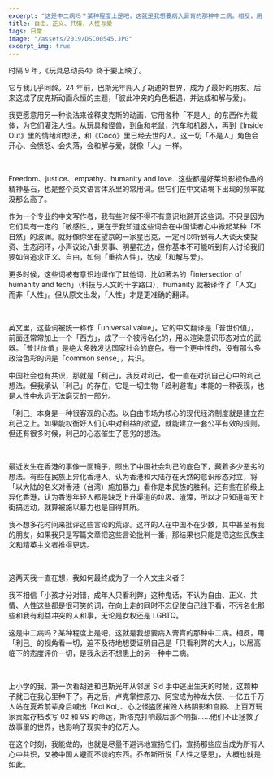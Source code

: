 ```yaml
---
excerpt: "这是中二病吗？某种程度上是吧，这就是我想要病入膏肓的那种中二病。相反，用「利己」的视角看一切，迫不及待地想要证明自己是「只看利弊的大人」，以居高临下的态度评价一切，是我永远不想患上的另一种中二病。"
title: 自由、正义、共情，人性与爱
tags: 日常
image: "/assets/2019/DSC00545.JPG"
excerpt_img: true
---
```


时隔 9 年，《玩具总动员4》终于要上映了。

它与我几乎同龄。24 年前，巴斯光年闯入了胡迪的世界，成为了最好的朋友。后来这成了皮克斯动画永恒的主题，「彼此冲突的角色相遇，并达成和解与爱」。

我更愿意用另一种说法来诠释皮克斯的动画，它用各种「不是人」的东西作为载体，为它们灌注人性。从玩具和怪兽，到鱼和老鼠，汽车和机器人，再到《Inside Out》里的情绪和想法，和《Coco》里已经去世的人。这一切「不是人」角色会开心、会愤怒、会失落，会和解与爱，就像「人」一样。

<br>

Freedom、justice、empathy、humanity and love…这些都是好莱坞影视作品的精神基石，也是整个英文语言体系里的常用词。但它们在中文语境下出现的频率就没那么高了。

作为一个专业的中文写作者，我有些时候不得不有意识地避开这些词。不只是因为它们具有一定的「敏感性」，更在于我知道这些词会在中国读者心中掀起某种「不自然」的波澜。就好像你坐在望京的一家星巴克，一定可以听到有人大谈天使投资、生态闭环，小声议论八卦房事、明星花边，但你基本不可能听到有人讨论我们要如何追求正义、自由，如何「重拾人性」，达成「和解与爱」。

更多时候，这些词被有意识地译作了其他词，比如著名的「intersection of humanity and tech」（科技与人文的十字路口），humanity 就被译作了「人文」而非「人性」。但从原文出发，「人性」才是更准确的翻译。

<br>

英文里，这些词被统一称作「universal value」。它的中文翻译是「普世价值」，前面还常常加上一个「西方」，成了一个被污名化的，用以渲染意识形态对立的武器。「普世价值」是绝大多数发达国家社会的底色，有一个更中性的，没有那么多政治色彩的词是「common sense」，共识。

中国社会也有共识，那就是「利己」。我反对利己，也一直在对抗自己心中的利己想法。但我承认「利己」的存在，它是一切生物「趋利避害」本能的一种表现，也是人性中永远无法磨灭的一部分。

「利己」本身是一种很客观的心态。以自由市场为核心的现代经济制度就是建立在利己之上。如果能权衡好人们心中对利益的欲望，就能建立一套公平有效的规则。但还有很多时候，利己的心态催生了恶劣的想法。

<br>

最近发生在香港的事像一面镜子，照出了中国社会利己的底色下，藏着多少恶劣的想法。有些在民族上异化香港人，认为香港和大陆存在天然的意识形态对立，将「以大陆的名义对香港（台湾）施加暴力」看作是本民族的胜利。还有些在阶级上异化香港，认为香港年轻人都是缺乏上升渠道的垃圾、渣滓，所以才只知道每天上街搞运动，就算被施以暴力也是自得其所。

我不想多花时间来批评这些言论的荒谬。这样的人在中国不在少数，其中甚至有我的朋友，如果我只是写篇文章把这些言论批判一番，那结果也只能是把这些民族主义和精英主义者推得更远。

<br>

这两天我一直在想，我如何最终成为了一个人文主义者？

我不相信「小孩才分对错，成年人只看利弊」这种鬼话，不认为自由、正义、共情、人性这些都是很可笑的词，在向上走的同时不忘促使自己往下看，不污名化那些和我有利益冲突的人和事，无论是女权还是 LGBTQ。

这是中二病吗？某种程度上是吧，这就是我想要病入膏肓的那种中二病。相反，用「利己」的视角看一切，迫不及待地想要证明自己是「只看利弊的大人」，以居高临下的态度评价一切，是我永远不想患上的另一种中二病。

<br>

上小学的我，第一次看胡迪和巴斯光年从邻居 Sid 手中逃出生天的时候，这颗种子就已在我心里种下了。再之后，卢克掌控原力、阿宝成为神龙大侠、一亿五千万人站在夏希前辈身后喊出「Koi Koi」、心之怪盗团摧毁人格阴影和宫殿、上百万玩家贡献存档改写 02 和 9S 的命运，斯塔克打响最后那个响指……他们不止拯救了故事里的世界，也影响了现实中的亿万人。

在这个时刻，我能做的，也就是尽量不避讳地宣扬它们，宣扬那些应当成为所有人心中共识，又被中国人避而不谈的东西。乔布斯所说「人性之感恩」，大概也就是如此。